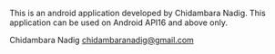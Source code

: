 This is an android application developed by Chidambara Nadig.
This application can be used on Android API16 and above only.

Chidambara Nadig
chidambaranadig@gmail.com
